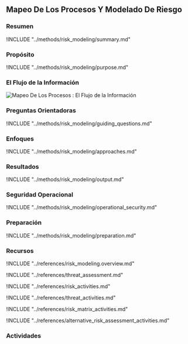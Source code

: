 ## Mapeo De Los Procesos Y Modelado De Riesgo

### Resumen
!INCLUDE "../methods/risk_modeling/summary.md"

### Propósito
!INCLUDE "../methods/risk_modeling/purpose.md"

### El Flujo de la Información
![Mapeo De Los Procesos : El Flujo de la Información](images/info_flows/risk_modeling.svg)

### Preguntas Orientadoras
!INCLUDE "../methods/risk_modeling/guiding_questions.md"

### Enfoques
!INCLUDE "../methods/risk_modeling/approaches.md"

### Resultados
!INCLUDE "../methods/risk_modeling/output.md"

### Seguridad Operacional
!INCLUDE "../methods/risk_modeling/operational_security.md"

### Preparación
!INCLUDE "../methods/risk_modeling/preparation.md"




### Recursos
<div class="greybox">

!INCLUDE "../references/risk_modeling.overview.md"

!INCLUDE "../references/threat_assessment.md"

!INCLUDE "../references/risk_activities.md"

!INCLUDE "../references/threat_activities.md"

!INCLUDE "../references/risk_matrix_activities.md"

!INCLUDE "../references/alternative_risk_assessment_activities.md"

</div>

### Actividades

